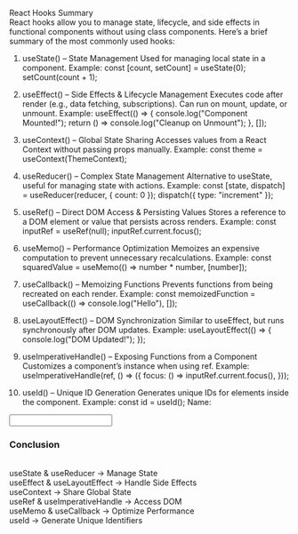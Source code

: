 React Hooks Summary <br>
React hooks allow you to manage state, lifecycle, and side effects in functional components without using class components. Here’s a brief summary of the most commonly used hooks: <br>

1. useState() – State Management
Used for managing local state in a component.
Example:
const [count, setCount] = useState(0);
setCount(count + 1);

2. useEffect() – Side Effects & Lifecycle Management
Executes code after render (e.g., data fetching, subscriptions).
Can run on mount, update, or unmount.
Example:
useEffect(() => {
  console.log("Component Mounted!");
  return () => console.log("Cleanup on Unmount");
}, []);

3. useContext() – Global State Sharing
Accesses values from a React Context without passing props manually.
Example:
const theme = useContext(ThemeContext);

4. useReducer() – Complex State Management
Alternative to useState, useful for managing state with actions.
Example:
const [state, dispatch] = useReducer(reducer, { count: 0 });
dispatch({ type: "increment" });

5. useRef() – Direct DOM Access & Persisting Values
Stores a reference to a DOM element or value that persists across renders.
Example:
const inputRef = useRef(null);
inputRef.current.focus();

6. useMemo() – Performance Optimization
Memoizes an expensive computation to prevent unnecessary recalculations.
Example:
const squaredValue = useMemo(() => number * number, [number]);

7. useCallback() – Memoizing Functions
Prevents functions from being recreated on each render.
Example:
const memoizedFunction = useCallback(() => console.log("Hello"), []);

8. useLayoutEffect() – DOM Synchronization
Similar to useEffect, but runs synchronously after DOM updates.
Example:
useLayoutEffect(() => {
  console.log("DOM Updated!");
});

9. useImperativeHandle() – Exposing Functions from a Component
Customizes a component’s instance when using ref.
Example:
useImperativeHandle(ref, () => ({
  focus: () => inputRef.current.focus(),
}));

10. useId() – Unique ID Generation
Generates unique IDs for elements inside the component.
Example:
const id = useId();
<label htmlFor={id}>Name:</label>
<input id={id} />

<h3>Conclusion</h3> <br>
useState & useReducer → Manage State <br>
useEffect & useLayoutEffect → Handle Side Effects <br>
useContext → Share Global State <br>
useRef & useImperativeHandle → Access DOM <br>
useMemo & useCallback → Optimize Performance <br>
useId → Generate Unique Identifiers <br>
